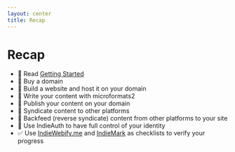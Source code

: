 ```yaml
---
layout: center
title: Recap
---
```


<h1>Recap</h1>

- 📖 Read [Getting Started](https://indieweb.org/Getting_Started)
- 🏡 Buy a domain
- 🔨 Build a website and host it on your domain
- 📝 Write your content with microformats2
- 📰 Publish your content on your domain
- 📢 Syndicate content to other platforms
- 🔁 Backfeed (reverse syndicate) content from other platforms to your site
- 🪪 Use IndieAuth to have full control of your identity
- ✅ Use [IndieWebify.me](https://indiewebify.me/) and [IndieMark](https://indieweb.org/IndieMark) as checklists to verify your progress

<!--
See also:

- https://indieweb.guide/
- https://indiewebguides.org/
- https://indieweb.org/IndieWebCamps
-->
